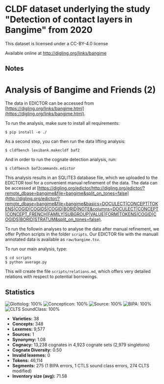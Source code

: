 # CLDF dataset underlying the study "Detection of contact layers in Bangime" from 2020

This dataset is licensed under a CC-BY-4.0 license

Available online at http://digling.org/links/bangime

## Notes

# Analysis of Bangime and Friends (2)

The data in EDICTOR can be accessed from [https://digling.org/links/bangime.html](https://digling.org/links/bangime.html).

To run the analysis, make sure to install all requirements:

```
$ pip install -e ./
```

As a second step, you can then run the data lifting analysis:

```
$ cldfbench lexibank.makecldf baf2
```

And in order to run the cognate detection analysis, run:

```
$ cldfbench baf2commands.edictor
```

This analysis results in an SQLITE3 database file, which we uploaded to the EDICTOR tool for a convenient manual refinement of the data. The data can be accessed at [https://digling.org/edictor/http://digling.org/edictor/?remote_dbase=bangime&file=bangime&split_on_tones=false](http://digling.org/edictor/?remote_dbase=bangime&file=bangime&basics=DOCULECT|CONCEPT|TOKENS|COGID|COGIDS|COGID|BORID|NOTE&columns=DOCULECT|CONCEPT|CONCEPT_FRENCH|FAMILY|SUBGROUP|VALUE|FORM|TOKENS|COGID|COGIDS|BORID|STRATUM&split_on_tones=false). 

To run the followin analyses to analyse the data after manual refinement, we offer Python scripts in the folder `scripts`. Our EDICTOR file with the manuall annotated data is available as `raw/bangime.tsv`.

To run our main analysis, type:

```
$ cd scripts
$ python average.py
```

This will create the file `scripts/relations.md`, which offers very detailed relations with respect to potential borrowings. 






## Statistics


![Glottolog: 100%](https://img.shields.io/badge/Glottolog-100%25-brightgreen.svg "Glottolog: 100%")
![Concepticon: 100%](https://img.shields.io/badge/Concepticon-100%25-brightgreen.svg "Concepticon: 100%")
![Source: 100%](https://img.shields.io/badge/Source-100%25-brightgreen.svg "Source: 100%")
![BIPA: 100%](https://img.shields.io/badge/BIPA-100%25-brightgreen.svg "BIPA: 100%")
![CLTS SoundClass: 100%](https://img.shields.io/badge/CLTS%20SoundClass-100%25-brightgreen.svg "CLTS SoundClass: 100%")

- **Varieties:** 38
- **Concepts:** 348
- **Lexemes:** 9,577
- **Sources:** 1
- **Synonymy:** 1.08
- **Cognacy:** 13,238 cognates in 4,923 cognate sets (2,979 singletons)
- **Cognate Diversity:** 0.50
- **Invalid lexemes:** 0
- **Tokens:** 46,114
- **Segments:** 275 (1 BIPA errors, 1 CTLS sound class errors, 274 CLTS modified)
- **Inventory size (avg):** 71.58